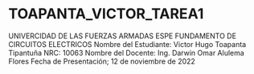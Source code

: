 # TOAPANTA_VICTOR_TAREA1
UNIVERCIDAD DE LAS FUERZAS ARMADAS ESPE
FUNDAMENTO DE CIRCUITOS ELECTRICOS
Nombre del Estudiante:
Victor Hugo Toapanta Tipantuña
NRC:
10063
Nombre del Docente:
Ing. Darwin Omar Alulema Flores
Fecha de Presentación;
12 de noviembre de 2022
